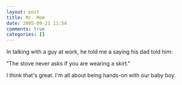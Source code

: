 ```yaml
---
layout: post
title: Mr. Mom
date: 2005-09-21 11:54
comments: true
categories: []
---
```

In talking with a guy at work, he told me a saying his dad told him:

"The stove never asks if you are wearing a skirt."

I think that's great. I'm all about being hands-on with our baby boy.
